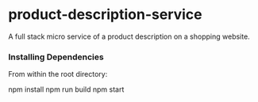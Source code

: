 # product-description-service

A full stack micro service of a product description on a shopping website.

### Installing Dependencies

From within the root directory:

npm install
npm run build
npm start